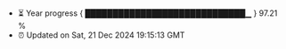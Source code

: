- ⏳ Year progress { █████████████████████████████▁ } 97.21 %
- ⏰ Updated on Sat, 21 Dec 2024 19:15:13 GMT

